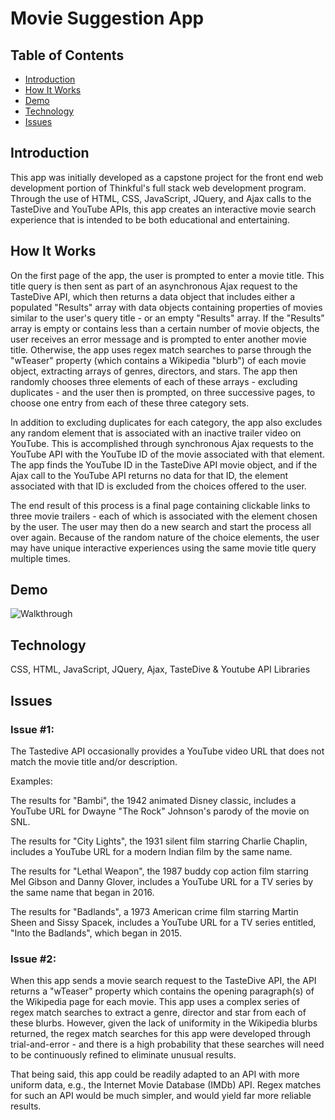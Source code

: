 # Movie Suggestion App

## Table of Contents

  - [Introduction](#introduction)
  - [How It Works](#how-it-works)
  - [Demo](#demo)
  - [Technology](#technology)
  - [Issues](#issues)

## Introduction

This app was initially developed as a capstone project for the front end web development portion of Thinkful's full stack web development program.  Through the use of HTML, CSS, JavaScript, JQuery, and Ajax calls to the TasteDive and YouTube APIs, this app creates an interactive movie search experience that is intended to be both educational and entertaining.  


## How It Works

On the first page of the app, the user is prompted to enter a movie title.  This title query is then sent as part of an asynchronous Ajax request to the TasteDive API, which then returns a data object that includes either a populated "Results" array with data objects containing properties of movies similar to the user's query title - or an empty "Results" array.  If the "Results" array is empty or contains less than a certain number of movie objects, the user receives an error message and is prompted to enter another movie title.  Otherwise, the app uses regex match searches to parse through the "wTeaser" property (which contains a Wikipedia "blurb") of each movie object, extracting arrays of genres, directors, and stars.  The app then randomly chooses three elements of each of these arrays - excluding duplicates - and the user then is prompted, on three successive pages, to choose one entry from each of these three category sets.  

In addition to excluding duplicates for each category, the app also excludes any random element that is associated with an inactive trailer video on YouTube.  This is accomplished through synchronous Ajax requests to the YouTube API with the YouTube ID of the movie associated with that element.  The app finds the YouTube ID in the TasteDive API movie object, and if the Ajax call to the YouTube API returns no data for that ID, the element associated with that ID is excluded from the choices offered to the user.  

The end result of this process is a final page containing clickable links to three movie trailers - each of which is associated with the element chosen by the user.  The user may then do a new search and start the process all over again.  Because of the random nature of the choice elements, the user may have unique interactive experiences using the same movie title query multiple times.

## Demo

![Walkthrough](images/full_metal_jacket.gif)

## Technology

CSS, HTML, JavaScript, JQuery, Ajax, TasteDive & Youtube API Libraries

## Issues

### Issue #1: 

The Tastedive API occasionally provides a YouTube video URL that does not match the movie title and/or description.  

Examples:

The results for "Bambi", the 1942 animated Disney classic, includes a YouTube URL for Dwayne "The Rock" Johnson's parody of the movie on SNL.

The results for "City Lights", the 1931 silent film starring Charlie Chaplin, includes a YouTube URL for a modern Indian film by the same name.

The results for "Lethal Weapon", the 1987 buddy cop action film starring Mel Gibson and Danny Glover, includes a YouTube URL for a TV series by the same name that began in 2016.
 
The results for "Badlands", a 1973 American crime film starring Martin Sheen and Sissy Spacek, includes a YouTube URL for a TV series entitled, "Into the Badlands", which began in 2015.

### Issue #2: 

When this app sends a movie search request to the TasteDive API, the API returns a "wTeaser" property which contains the opening paragraph(s) of the Wikipedia page for each movie. This app uses a complex series of regex match searches to extract a genre, director and star from each of these blurbs. However, given the lack of uniformity in the Wikipedia blurbs returned, the regex match searches for this app were developed through trial-and-error - and there is a high probability that these searches will need to be continuously refined to eliminate unusual results.

That being said, this app could be readily adapted to an API with more uniform data, e.g., the Internet Movie Database (IMDb) API. Regex matches for such an API would be much simpler, and would yield far more reliable results.




